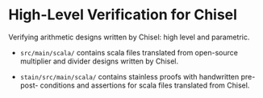 High-Level Verification for Chisel
=======================

Verifying arithmetic designs written by Chisel: high level and parametric.

- `src/main/scala/` contains scala files translated from open-source multiplier and divider designs written by Chisel.

- `stain/src/main/scala/` contains stainless proofs with handwritten pre- post- conditions and assertions for scala files translated from Chisel. 
